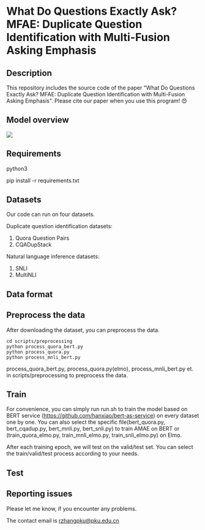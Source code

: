 # What Do Questions Exactly Ask? MFAE: Duplicate Question Identification with Multi-Fusion Asking Emphasis

## Description
This repository includes the source code of the paper "What Do Questions Exactly Ask? MFAE: Duplicate Question Identification with Multi-Fusion Asking Emphasis". Please cite our paper when you use this program! 😍

## Model overview
![](https://i.loli.net/2019/10/16/24uzEvdC8OFkSnX.png)

## Requirements
python3

pip install -r requirements.txt

## Datasets
Our code can run on four datasets.

Duplicate question identification datasets:
1. Quora Question Pairs
2. CQADupStack

Natural language inference datasets:
1. SNLI
2. MultiNLI

## Data format

## Preprocess the data
After downloading the dataset, you can preprocess the data.

```
cd scripts/preprocessing
python process_quora_bert.py
python process_quora.py
python process_mnli_bert.py
```

process_quora_bert.py, process_quora.py(elmo), process_mnli_bert.py et. in scripts/preprocessing to preprocess the data.

## Train
For convenience, you can simply run run.sh to train the model based on BERT service (https://github.com/hanxiao/bert-as-service) on every dataset one by one.
You can also select the specific file(bert_quora.py, bert_cqadup.py,
bert_mnli.py, bert_snli.py) to train AMAE on BERT or (train_quora_elmo.py, train_mnli_elmo.py, train_snli_elmo.py) on Elmo.

After each training epoch, we will test on the valid/test set. You can select the train/valid/test process according to your needs.
## Test

## Reporting issues
Please let me know, if you encounter any problems.

The contact email is rzhangpku@pku.edu.cn


